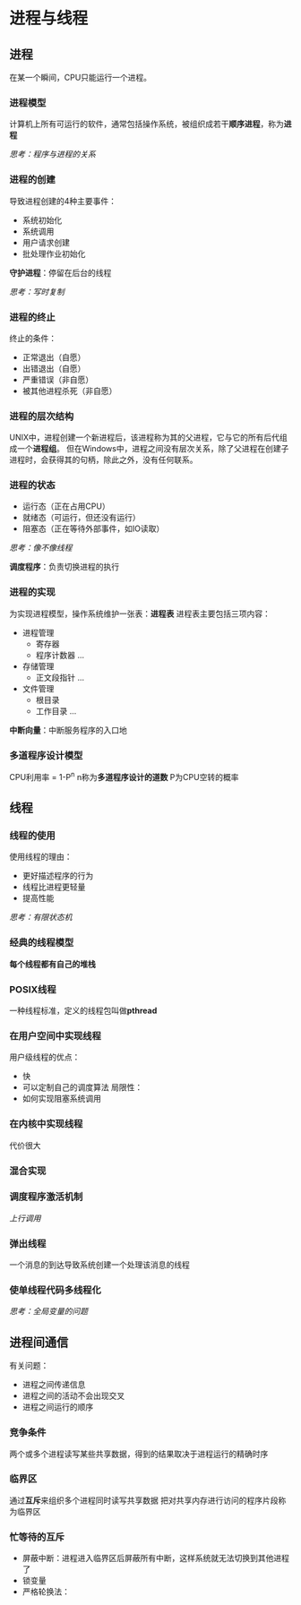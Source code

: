 # 进程与线程

## 进程
在某一个瞬间，CPU只能运行一个进程。
### 进程模型
计算机上所有可运行的软件，通常包括操作系统，被组织成若干**顺序进程**，称为**进程**

*思考：程序与进程的关系*
### 进程的创建
导致进程创建的4种主要事件：
- 系统初始化
- 系统调用
- 用户请求创建
- 批处理作业初始化

**守护进程**：停留在后台的线程

*思考：写时复制*
### 进程的终止
终止的条件：
- 正常退出（自愿）
- 出错退出（自愿）
- 严重错误（非自愿）
- 被其他进程杀死（非自愿）
### 进程的层次结构
UNIX中，进程创建一个新进程后，该进程称为其的父进程，它与它的所有后代组成一个**进程组**。
但在Windows中，进程之间没有层次关系，除了父进程在创建子进程时，会获得其的句柄，除此之外，没有任何联系。
### 进程的状态
- 运行态（正在占用CPU）
- 就绪态（可运行，但还没有运行）
- 阻塞态（正在等待外部事件，如IO读取）

*思考：像不像线程*

**调度程序**：负责切换进程的执行
### 进程的实现
为实现进程模型，操作系统维护一张表：**进程表**
进程表主要包括三项内容：
- 进程管理
    - 寄存器
    - 程序计数器
    ...
- 存储管理
    - 正文段指针
    ...
- 文件管理
    - 根目录
    - 工作目录
    ...

**中断向量**：中断服务程序的入口地
### 多道程序设计模型
CPU利用率 = 1-P<sup>n</sup>
n称为**多道程序设计的道数**
P为CPU空转的概率
## 线程
### 线程的使用
使用线程的理由：
- 更好描述程序的行为
- 线程比进程更轻量
- 提高性能

*思考：有限状态机*

### 经典的线程模型
**每个线程都有自己的堆栈**

### POSIX线程
一种线程标准，定义的线程包叫做**pthread**

### 在用户空间中实现线程
用户级线程的优点：
- 快
- 可以定制自己的调度算法
局限性：
- 如何实现阻塞系统调用
### 在内核中实现线程
代价很大
### 混合实现
### 调度程序激活机制
*上行调用*
### 弹出线程
一个消息的到达导致系统创建一个处理该消息的线程
### 使单线程代码多线程化
*思考：全局变量的问题*

## 进程间通信
有关问题：
- 进程之间传递信息
- 进程之间的活动不会出现交叉
- 进程之间运行的顺序
### 竞争条件
两个或多个进程读写某些共享数据，得到的结果取决于进程运行的精确时序
### 临界区
通过**互斥**来组织多个进程同时读写共享数据
把对共享内存进行访问的程序片段称为临界区
### 忙等待的互斥
- 屏蔽中断：进程进入临界区后屏蔽所有中断，这样系统就无法切换到其他进程了
- 锁变量
- 严格轮换法：

















